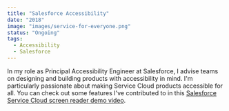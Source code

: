 ```yaml
---
title: "Salesforce Accessibility"
date: "2018"
image: "images/service-for-everyone.png"
status: "Ongoing"
tags:
  - Accessibility
  - Salesforce
---
```

In my role as Principal Accessibility Engineer at Salesforce, I advise teams on designing and building products with accessibility in mind. I'm particularly passionate about making Service Cloud products accessible for all. You can check out some features I've contributed to in this [Salesforce Service Cloud screen reader demo video](https://www.youtube.com/watch?v=zXRrm_PCG4A).